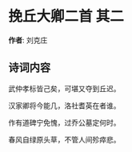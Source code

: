 # 挽丘大卿二首  其二

**作者**: 刘克庄

## 诗词内容

武仲孝标皆己矣，可堪又夺到丘迟。

汉家卿将今能几，洛社耆英在者谁。

作有道碑宁免愧，过乔公墓定何时。

春风自绿原头草，不管人间殄瘁悲。


